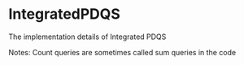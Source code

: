 # IntegratedPDQS

The implementation details of Integrated PDQS

Notes: Count queries are sometimes called sum queries in the code
